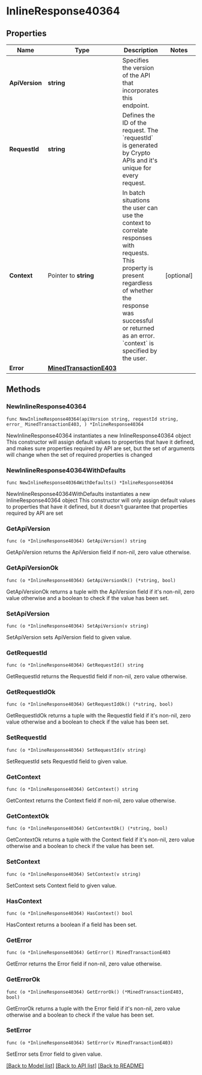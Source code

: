 # InlineResponse40364

## Properties

Name | Type | Description | Notes
------------ | ------------- | ------------- | -------------
**ApiVersion** | **string** | Specifies the version of the API that incorporates this endpoint. | 
**RequestId** | **string** | Defines the ID of the request. The &#x60;requestId&#x60; is generated by Crypto APIs and it&#39;s unique for every request. | 
**Context** | Pointer to **string** | In batch situations the user can use the context to correlate responses with requests. This property is present regardless of whether the response was successful or returned as an error. &#x60;context&#x60; is specified by the user. | [optional] 
**Error** | [**MinedTransactionE403**](MinedTransactionE403.md) |  | 

## Methods

### NewInlineResponse40364

`func NewInlineResponse40364(apiVersion string, requestId string, error_ MinedTransactionE403, ) *InlineResponse40364`

NewInlineResponse40364 instantiates a new InlineResponse40364 object
This constructor will assign default values to properties that have it defined,
and makes sure properties required by API are set, but the set of arguments
will change when the set of required properties is changed

### NewInlineResponse40364WithDefaults

`func NewInlineResponse40364WithDefaults() *InlineResponse40364`

NewInlineResponse40364WithDefaults instantiates a new InlineResponse40364 object
This constructor will only assign default values to properties that have it defined,
but it doesn't guarantee that properties required by API are set

### GetApiVersion

`func (o *InlineResponse40364) GetApiVersion() string`

GetApiVersion returns the ApiVersion field if non-nil, zero value otherwise.

### GetApiVersionOk

`func (o *InlineResponse40364) GetApiVersionOk() (*string, bool)`

GetApiVersionOk returns a tuple with the ApiVersion field if it's non-nil, zero value otherwise
and a boolean to check if the value has been set.

### SetApiVersion

`func (o *InlineResponse40364) SetApiVersion(v string)`

SetApiVersion sets ApiVersion field to given value.


### GetRequestId

`func (o *InlineResponse40364) GetRequestId() string`

GetRequestId returns the RequestId field if non-nil, zero value otherwise.

### GetRequestIdOk

`func (o *InlineResponse40364) GetRequestIdOk() (*string, bool)`

GetRequestIdOk returns a tuple with the RequestId field if it's non-nil, zero value otherwise
and a boolean to check if the value has been set.

### SetRequestId

`func (o *InlineResponse40364) SetRequestId(v string)`

SetRequestId sets RequestId field to given value.


### GetContext

`func (o *InlineResponse40364) GetContext() string`

GetContext returns the Context field if non-nil, zero value otherwise.

### GetContextOk

`func (o *InlineResponse40364) GetContextOk() (*string, bool)`

GetContextOk returns a tuple with the Context field if it's non-nil, zero value otherwise
and a boolean to check if the value has been set.

### SetContext

`func (o *InlineResponse40364) SetContext(v string)`

SetContext sets Context field to given value.

### HasContext

`func (o *InlineResponse40364) HasContext() bool`

HasContext returns a boolean if a field has been set.

### GetError

`func (o *InlineResponse40364) GetError() MinedTransactionE403`

GetError returns the Error field if non-nil, zero value otherwise.

### GetErrorOk

`func (o *InlineResponse40364) GetErrorOk() (*MinedTransactionE403, bool)`

GetErrorOk returns a tuple with the Error field if it's non-nil, zero value otherwise
and a boolean to check if the value has been set.

### SetError

`func (o *InlineResponse40364) SetError(v MinedTransactionE403)`

SetError sets Error field to given value.



[[Back to Model list]](../README.md#documentation-for-models) [[Back to API list]](../README.md#documentation-for-api-endpoints) [[Back to README]](../README.md)


